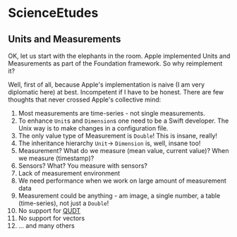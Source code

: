 # ScienceEtudes

## Units and Measurements

OK, let us start with the elephants in the room. Apple implemented Units and Measurements as part of the Foundation framework. So why reimplement it?

Well, first of all, because Apple's implementation is naive (I am very diplomatic here) at best. Incompetent if I have to be honest. There are few thoughts that never crossed Apple's collective mind:
1. Most measurements are time-series - not single measurements.
2. To enhance `Unit`s and `Dimension`s one need to be a Swift developer. The Unix way is to make changes in a configuration file.
3. The only value type of Measurement is `Double`! This is insane, really!
4. The inheritance hierarchy `Unit`-> `Dimension` is, well, insane too!
5. Measurement? What do we measure (mean value, current value)? When we measure (timestamp)?
6. Sensors? What? You measure with sensors?
7. Lack of measurement environment
8. We need performance when we work on large amount of measurement data
9. Measurement could be anything - am image, a single number, a table (time-series), not just a `Double`!
10. No support for [QUDT](https://www.qudt.org/)
11. No support for vectors
99. ... and many others

